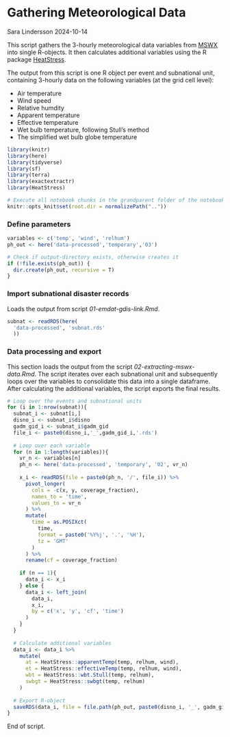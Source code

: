 Gathering Meteorological Data
================
Sara Lindersson
2024-10-14

This script gathers the 3-hourly meteorological data variables from
[MSWX](https://doi.org/10.1175/BAMS-D-21-0145.1) into single R-objects.
It then calculates additional variables using the R package
[HeatStress](https://github.com/anacv/HeatStress).

The output from this script is one R object per event and subnational
unit, containing 3-hourly data on the following variables (at the grid
cell level):  
+ Air temperature  
+ Wind speed  
+ Relative humdity  
+ Apparent temperature  
+ Effective temperature  
+ Wet bulb temperature, following Stull’s method  
+ The simplified wet bulb globe temperature

``` r
library(knitr)
library(here)
library(tidyverse)
library(sf)
library(terra)
library(exactextractr)
library(HeatStress)
```

``` r
# Execute all notebook chunks in the grandparent folder of the notebook
knitr::opts_knit$set(root.dir = normalizePath(".."))
```

### Define parameters

``` r
variables <- c('temp', 'wind', 'relhum')
ph_out <- here('data-processed','temporary','03')

# Check if output-directory exists, otherwise creates it
if (!file.exists(ph_out)) {
  dir.create(ph_out, recursive = T)
}
```

### Import subnational disaster records

Loads the output from script *01-emdat-gdis-link.Rmd*.

``` r
subnat <- readRDS(here(
  'data-processed', 'subnat.rds'
  ))
```

### Data processing and export

This section loads the output from the script
*02-extracting-mswx-data.Rmd*. The script iterates over each subnational
unit and subsequently loops over the variables to consolidate this data
into a single dataframe. After calculating the additional variables, the
script exports the final results.

``` r
# Loop over the events and subnational units
for (i in 1:nrow(subnat)){
  subnat_i <- subnat[i,]
  disno_i <- subnat_i$disno
  gadm_gid_i <- subnat_i$gadm_gid
  file_i <- paste0(disno_i,'_',gadm_gid_i,'.rds')
  
  # Loop over each variable
  for (n in 1:length(variables)){
    vr_n <- variables[n]
    ph_n <- here('data-processed', 'temporary', '02', vr_n)
    
    x_i <- readRDS(file = paste0(ph_n, '/', file_i)) %>%
      pivot_longer(
        cols = -c(x, y, coverage_fraction),
        names_to = 'time',
        values_to = vr_n
      ) %>%
      mutate(
        time = as.POSIXct(
          time,
          format = paste0('%Y%j', '.', '%H'),
          tz = 'GMT'
        )
      ) %>%
      rename(cf = coverage_fraction)
    
    if (n == 1){
      data_i <- x_i
    } else {
      data_i <- left_join(
        data_i,
        x_i,
        by = c('x', 'y', 'cf', 'time')
      )
    }
  }
  
  # Calculate additional variables
  data_i <- data_i %>%
    mutate(
      at = HeatStress::apparentTemp(temp, relhum, wind),
      et = HeatStress::effectiveTemp(temp, relhum, wind),
      wbt = HeatStress::wbt.Stull(temp, relhum),
      swbgt = HeatStress::swbgt(temp, relhum)
    )
  
  # Export R-object
  saveRDS(data_i, file = file.path(ph_out, paste0(disno_i, '_', gadm_gid_i, '.rds')))
}
```

End of script.
